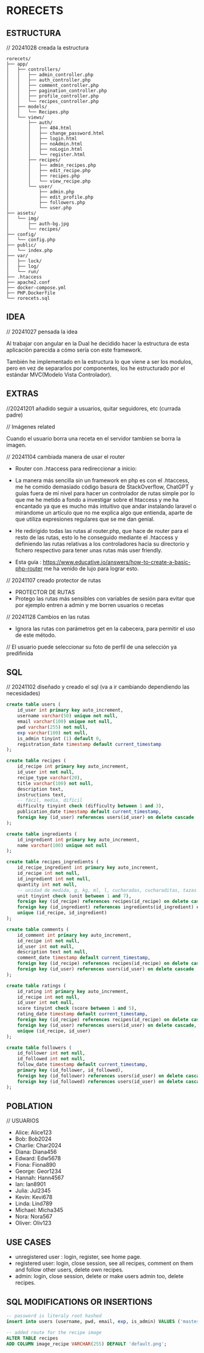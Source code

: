 # RORECETS

## ESTRUCTURA

// 20241028 creada la estructura

``` shell
rorecets/
├── app/
│   ├── controllers/
│   │   ├── admin_controller.php
│   │   ├── auth_controller.php
│   │   ├── comment_controller.php
│   │   ├── pagination_controller.php
│   │   ├── profile_controller.php
│   │   └── recipes_controller.php
│   ├── models/
│   │   └── Recipes.php
│   └── views/
│       ├── auth/
│       │   ├── 404.html
│       │   ├── change_password.html
│       │   ├── login.html
│       │   ├── noAdmin.html
│       │   ├── noLogin.html
│       │   └── register.html
│       ├── recipes/
│       │   ├── admin_recipes.php
│       │   ├── edit_recipe.php
│       │   ├── recipes.php
│       │   └── view_recipe.php
│       └── user/
│           ├── admin.php
│           ├── edit_profile.php
│           ├── followers.php
│           └── user.php
├── assets/
│   └── img/
│       ├── auth-bg.jpg
│       └── recipes/
├── config/
│   └── config.php
├── public/
│   └── index.php
├── var/
│   ├── lock/
│   ├── log/
│   └── run/
├── .htaccess
├── apache2.conf
├── docker-compose.yml
├── PHP.Dockerfile
└── rorecets.sql
```

## IDEA

// 20241027 pensada la idea

Al trabajar con angular en la Dual he decidido hacer la estructura de esta aplicación parecida a cómo sería con este framework.

También he implementado en la estructura lo que viene a ser los modulos, pero en vez de separarlos por componentes, los he estructurado por el estándar MVC(Modelo Vista Controlador).

## EXTRAS

//20241201 añadido seguir a usuarios, quitar seguidores, etc (currada padre)

// Imágenes related

Cuando el usuario borra una receta en el servidor tambien se borra la imagen.

// 20241104 cambiada manera de usar el router

- Router con .htaccess para redireccionar a inicio:

- La manera más sencilla sin un framework en php es con el .htaccess, me he comido demasiado código basura de StackOverflow, ChatGPT y guías fuera de mí nivel para hacer un controlador de rutas simple por lo que me he metido a fondo a investigar sobre el htaccess y me ha encantado ya que es mucho más intuitivo que andar instalando laravel o mirandome un artículo que no me explica algo que entienda, aparte de que utiliza expresiones regulares que se me dan genial.

- He redirigido todas las rutas al router.php, que hace de router para el resto de las rutas, esto lo he conseguido mediante el .htaccess y definiendo las rutas relativas a los controladores hacia su directorio y fichero respectivo para tener unas rutas más user friendly.

- Esta guía : <https://www.educative.io/answers/how-to-create-a-basic-php-router> me ha venido de lujo para lograr esto.

// 20241107 creado protector de rutas

- PROTECTOR DE RUTAS
- Protego las rutas más sensibles con variables de sesión para evitar que por ejemplo entren a admin y me borren usuarios o recetas

// 20241128 Cambios en las rutas

- Ignora las rutas con parámetros get en la cabecera, para permitir el uso de este método.

// El usuario puede seleccionar su foto de perfil de una selección ya predifinida

## SQL

// 20241102 diseñado y creado el sql (va a ir cambiando dependiendo las necesidades)

```sql
create table users (
    id_user int primary key auto_increment,
    username varchar(50) unique not null,
    email varchar(100) unique not null,
    pwd varchar(255) not null,
    exp varchar(100) not null,
    is_admin tinyint (1) default 0,
    registration_date timestamp default current_timestamp
);

create table recipes (
    id_recipe int primary key auto_increment,
    id_user int not null,
    recipe_type varchar(20),
    title varchar(100) not null,
    description text,
    instructions text,
    -- fácil, media, difícil
    difficulty tinyint check (difficulty between 1 and 3),
    publication_date timestamp default current_timestamp,
    foreign key (id_user) references users(id_user) on delete cascade
);

create table ingredients (
    id_ingredient int primary key auto_increment,
    name varchar(100) unique not null
);

create table recipes_ingredients (
    id_recipe_ingredient int primary key auto_increment,
    id_recipe int not null,
    id_ingredient int not null,
    quantity int not null,
    -- unidad de medida, g, kg, ml, l, cucharadas, cucharaditas, tazas
    unit tinyint check (unit between 1 and 7),
    foreign key (id_recipe) references recipes(id_recipe) on delete cascade,
    foreign key (id_ingredient) references ingredients(id_ingredient) on delete cascade,
    unique (id_recipe, id_ingredient)
);

create table comments (
    id_comment int primary key auto_increment,
    id_recipe int not null,
    id_user int not null,
    description text not null,
    comment_date timestamp default current_timestamp,
    foreign key (id_recipe) references recipes(id_recipe) on delete cascade,
    foreign key (id_user) references users(id_user) on delete cascade
);

create table ratings (
    id_rating int primary key auto_increment,
    id_recipe int not null,
    id_user int not null,
    score tinyint check (score between 1 and 5),
    rating_date timestamp default current_timestamp,
    foreign key (id_recipe) references recipes(id_recipe) on delete cascade,
    foreign key (id_user) references users(id_user) on delete cascade,
    unique (id_recipe, id_user)
);

create table followers (
    id_follower int not null,
    id_followed int not null,
    follow_date timestamp default current_timestamp,
    primary key (id_follower, id_followed),
    foreign key (id_follower) references users(id_user) on delete cascade,
    foreign key (id_followed) references users(id_user) on delete cascade
);

```

## POBLATION

// USUARIOS

- Alice: Alice123
- Bob: Bob2024
- Charlie: Char2024
- Diana: Diana456
- Edward: Edw5678
- Fiona: Fiona890
- George: Geor1234
- Hannah: Hann4567
- Ian: Ian8901
- Julia: Jul2345
- Kevin: Kevi678
- Linda: Lind789
- Michael: Micha345
- Nora: Nora567
- Oliver: Oliv123

## USE CASES

- unregistered user : login, register, see home page.
- registered user: login, close session, see all recipes, comment on them and follow other users, delete own recipes.
- admin: login, close session, delete or make users admin too, delete recipes.

## SQL MODIFICATIONS OR INSERTIONS

``` sql
-- password is literaly root hashed
insert into users (username, pwd, email, exp, is_admin) VALUES ('master', '$2b$12$qCZuRjvq1qzyaaCkfyMbceqQ/vVT.tAZuvjYUjFnJ33hSZ1F.P9rS', 'master@xlkp.com', 'creator of many pot holes in history', 1);

-- added route for the recipe image 
ALTER TABLE recipes
ADD COLUMN image_recipe VARCHAR(255) DEFAULT 'default.png';

```
